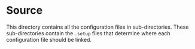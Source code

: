 # Source

This directory contains all the configuration files in sub-directories. These sub-directories contain the `.setup` files that determine where each configuration file should be linked.

